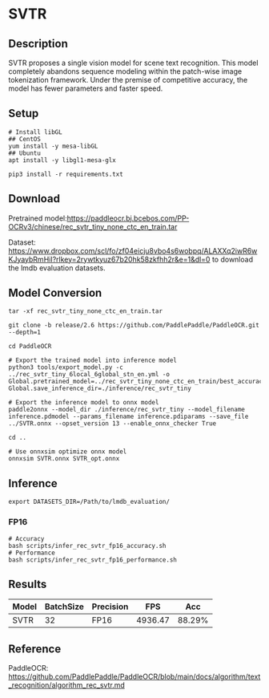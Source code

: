 # SVTR
## Description
SVTR proposes a single vision model for scene text recognition. This model completely abandons sequence modeling within the patch-wise image tokenization framework. Under the premise of competitive accuracy, the model has fewer parameters and faster speed.

## Setup
```shell
# Install libGL
## CentOS
yum install -y mesa-libGL
## Ubuntu
apt install -y libgl1-mesa-glx

pip3 install -r requirements.txt
```

## Download
Pretrained model:<https://paddleocr.bj.bcebos.com/PP-OCRv3/chinese/rec_svtr_tiny_none_ctc_en_train.tar>

Dataset: <https://www.dropbox.com/scl/fo/zf04eicju8vbo4s6wobpq/ALAXXq2iwR6wKJyaybRmHiI?rlkey=2rywtkyuz67b20hk58zkfhh2r&e=1&dl=0> to download the lmdb evaluation datasets.

## Model Conversion
```shell
tar -xf rec_svtr_tiny_none_ctc_en_train.tar

git clone -b release/2.6 https://github.com/PaddlePaddle/PaddleOCR.git --depth=1

cd PaddleOCR

# Export the trained model into inference model
python3 tools/export_model.py -c ../rec_svtr_tiny_6local_6global_stn_en.yml -o Global.pretrained_model=../rec_svtr_tiny_none_ctc_en_train/best_accuracy Global.save_inference_dir=./inference/rec_svtr_tiny

# Export the inference model to onnx model
paddle2onnx --model_dir ./inference/rec_svtr_tiny --model_filename inference.pdmodel --params_filename inference.pdiparams --save_file ../SVTR.onnx --opset_version 13 --enable_onnx_checker True

cd ..

# Use onnxsim optimize onnx model
onnxsim SVTR.onnx SVTR_opt.onnx
``` 

## Inference
```shell 
export DATASETS_DIR=/Path/to/lmdb_evaluation/
```
### FP16
```shell
# Accuracy
bash scripts/infer_rec_svtr_fp16_accuracy.sh
# Performance
bash scripts/infer_rec_svtr_fp16_performance.sh
```

## Results
Model   |BatchSize  |Precision |FPS       |Acc       |
--------|-----------|----------|----------|----------|
SVTR    |    32     |   FP16   | 4936.47  |  88.29%  |

## Reference
PaddleOCR: https://github.com/PaddlePaddle/PaddleOCR/blob/main/docs/algorithm/text_recognition/algorithm_rec_svtr.md
